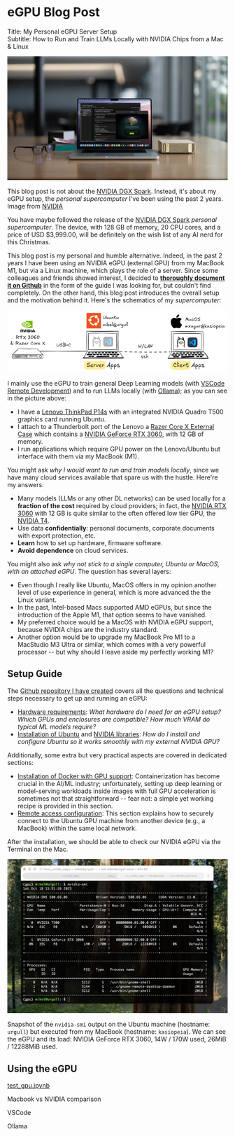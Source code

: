 # eGPU Blog Post

<!--
# Log in/out to Docker Hub
docker logout
docker login

# Pull the official image (first time)
docker pull excalidraw/excalidraw

# Start app
docker run --rm -dit --name excalidraw -p 5000:80 excalidraw/excalidraw:latest
# Open browser at http://localhost:5000

# Stop
docker stop excalidraw
docker rm excalidraw
docker ps
-->

Title: My Personal eGPU Server Setup  
Subtitle: How to Run and Train LLMs Locally with NVIDIA Chips from a Mac & Linux 

![NVIDIA DGX Spark](./assets/workstation-dgx-spark-nvidia.jpg)

This blog post is not about the [NVIDIA DGX Spark](https://www.nvidia.com/en-us/products/workstations/dgx-spark/). Instead, it's about my eGPU setup, the *personal supercomputer* I've been using the past 2 years. Image from [NVIDIA](https://nvidianews.nvidia.com/news/nvidia-dgx-spark-arrives-for-worlds-ai-developers)

You have maybe followed the release of the [NVIDIA DGX Spark](https://www.nvidia.com/en-us/products/workstations/dgx-spark/) *personal supercomputer*. The device, with 128 GB of memory, 20 CPU cores, and a price of USD $3,999.00, will be definitely on the wish list of any AI nerd for this Christmas.

This blog post is my personal and humble alternative. Indeed, in the past 2 years I have been using an NVIDIA eGPU (external GPU) from my MacBook M1, but via a Linux machine, which plays the role of a server. Since some colleagues and friends showed interest, I decided to [**thoroughly document it on Github**](https://github.com/mxagar/linux_nvidia_egpu) in the form of the guide I was looking for, but couldn't find completely. On the other hand, this blog post introduces the overall setup and the motivation behind it. Here's the schematics of my *supercomputer*:

![eGPU Linux & Mac Setup](./assets/egpu_linux.png)

I mainly use the eGPU to train general Deep Learning models (with [VSCode Remote Development](https://code.visualstudio.com/docs/remote/ssh)) and to run LLMs locally (with [Ollama](https://ollama.com/)); as you can see in the picture above:

- I have a [Lenovo ThinkPad P14s](https://www.lenovo.com/gb/en/p/laptops/thinkpad/thinkpadp/p14s-amd-g1/22wsp144sa1) with an integrated NVIDIA Quadro T500 graphics card running Ubuntu.
- I attach to a Thunderbolt port of the Lenovo a [Razer Core X External Case](https://www.razer.com/mena-en/gaming-laptops/razer-core-x) which contains a [NVIDIA GeForce RTX 3060](https://www.gigabyte.com/Graphics-Card/GV-N3060GAMING-OC-12GD-rev-20), with 12 GB of memory.
- I run applications which require GPU power on the Lenovo/Ubuntu but interface with them via my MacBook (M1).

You might ask *why I would want to run and train models locally*, since we have many cloud services available that spare us with the hustle. Here're my answers:

- Many models (LLMs or any other DL networks) can be used locally for a **fraction of the cost** required by cloud providers; in fact, the [NVIDIA RTX 3060](https://www.nvidia.com/en-us/geforce/graphics-cards/30-series/rtx-3060-3060ti/) with 12 GB is quite similar to the often offered low tier GPU, the [NVIDIA T4](https://www.nvidia.com/en-us/data-center/tesla-t4/).
- <elaborate> Use data **confidentially**: personal documents, corporate documents with export protection, etc. </elaborate>
- <elaborate> **Learn** how to set up hardware, firmware software. </elaborate>
- <elaborate> **Avoid dependence** on cloud services. </elaborate>

You might also ask *why not stick to a single computer, Ubuntu or MacOS, with an attached eGPU*. The question has several layers:

- Even though I really like Ubuntu, MacOS offers in my opinion another level of use experience in general, which is more advanced the the Linux variant.
- In the past, Intel-based Macs supported AMD eGPUs, but since the introduction of the Apple M1, that option seems to have vanished. 
- My preferred choice would be a MacOS with NVIDIA eGPU support, because NVIDIA chips are the industry standard.
- Another option would be to upgrade my MacBook Pro M1 to a MacStudio M3 Ultra or similar, which comes with a very powerful processor -- but why should I leave aside my perfectly working M1?

## Setup Guide

The [Github repository I have created](https://github.com/mxagar/linux_nvidia_egpu) covers all the questions and technical steps necessary to get up and running an eGPU:

- [Hardware requirements](https://github.com/mxagar/linux_nvidia_egpu/tree/main?tab=readme-ov-file#step-0-hardware-requirements): *What hardware do I need for an eGPU setup? Which GPUs and enclosures are compatible? How much VRAM do typical ML models require?*
- [Installation of Ubuntu](https://github.com/mxagar/linux_nvidia_egpu/tree/main?tab=readme-ov-file#step-1-install-ubuntu) and [NVIDIA libraries](https://github.com/mxagar/linux_nvidia_egpu/tree/main?tab=readme-ov-file#step-3-install-and-configure-nvidia-and-gpu-related-libraries): *How do I install and configure Ubuntu so it works smoothly with my external NVIDIA GPU?*

Additionally, some extra but very practical aspects are covered in dedicated sections:

- [Installation of Docker with GPU support](https://github.com/mxagar/linux_nvidia_egpu/tree/main?tab=readme-ov-file#step-5-install-docker-with-nvidia-gpu-support): Containerization has become crucial in the AI/ML industry; unfortunately, setting up deep learning or model-serving workloads inside images with full GPU acceleration is sometimes not that straightforward -- fear not: a simple yet working recipe is provided in this section.
- [Remote access configuration](https://github.com/mxagar/linux_nvidia_egpu/tree/main?tab=readme-ov-file#step-6-remote-access-configuration): This section explains how to securely connect to the Ubuntu GPU machine from another device (e.g., a MacBook) within the same local network.

After the installation, we should be able to check our NVIDIA eGPU via the Terminal on the Mac.

![MacOS NVIDIA SMI](./assets/mac_nvidia_smi.png)

Snapshot of the `nvidia-smi` output on the Ubuntu machine (hostname: `urgull`) but executed from my MacBook (hostname: `kasiopeia`). We can see the eGPU and its load: NVIDIA GeForce RTX 3060, 14W / 170W used, 26MiB / 12288MiB used.

## Using the eGPU



[test_gpu.ipynb](https://github.com/mxagar/linux_nvidia_egpu/blob/main/test_gpu.ipynb)

Macbook vs NVIDIA comparison

VSCode

Ollama


